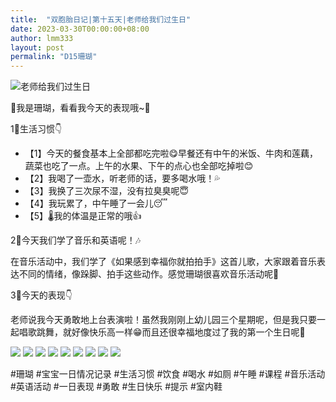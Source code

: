 ```yaml
---
title:  "双胞胎日记|第十五天|老师给我们过生日"
date: 2023-03-30T00:00:00+08:00
author: lmm333
layout: post
permalink: "D15珊瑚"
---
```

![老师给我们过生日](../images/D15珊瑚/2023-03-06_22-18-40_IMG_7893.HEIC.JPG.jpg)

👶我是珊瑚，看看我今天的表现哦~🌻

1⃣️生活习惯👇
- 【1】今天的餐食基本上全部都吃完啦😋早餐还有中午的米饭、牛肉和莲藕，蔬菜也吃了一点。上午的水果、下午的点心也全部吃掉啦😊
- 【2】我喝了一壶水，听老师的话，要多喝水哦！💦
- 【3】我换了三次尿不湿，没有拉臭臭呢😇
- 【4】我玩累了，中午睡了一会儿😴
- 【5】🌡️我的体温是正常的哦👍

2⃣️今天我们学了音乐和英语呢！🎶

在音乐活动中，我们学了《如果感到幸福你就拍拍手》这首儿歌，大家跟着音乐表达不同的情绪，像跺脚、拍手这些动作。感觉珊瑚很喜欢音乐活动呢🎵

3⃣️今天的表现👇

老师说我今天勇敢地上台表演啦！虽然我刚刚上幼儿园三个星期呢，但是我只要一起唱歌跳舞，就好像快乐高一样😁而且还很幸福地度过了我的第一个生日呢🎂

![](../images/D15珊瑚/2023-02-24_09-02-29_IMG_0285.jpg)
![](../images/D15珊瑚/2023-02-24_09-16-49_IMG_0290.jpg)
![](../images/D15珊瑚/2023-02-24_10-34-04_IMG_0301.jpg)
![](../images/D15珊瑚/2023-02-24_14-30-50_IMG_0344.jpg)
![](../images/D15珊瑚/2023-02-24_14-37-25_IMG_0347.jpg)
![](../images/D15珊瑚/2023-02-24_14-41-55_IMG_0348.jpg)
![](../images/D15珊瑚/2023-02-24_14-43-57_IMG_0351.jpg)
![](../images/D15珊瑚/2023-03-06_22-18-40_IMG_7896.HEIC.JPG.jpg)
![](../images/D15珊瑚/2023-03-06_22-18-53_IMG_7885.HEIC.JPG.jpg)

#珊瑚 #宝宝一日情况记录 #生活习惯 #饮食 #喝水 #如厕 #午睡 #课程 #音乐活动 #英语活动 #一日表现 #勇敢 #生日快乐 #提示 #室内鞋